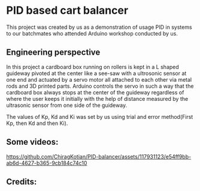 # PID based cart balancer

This project was created by us as a demonstration of usage PID in systems to our batchmates who attended Arduino workshop conducted by us.

## Engineering perspective

In this project a cardboard box running on rollers is kept in a L shaped guideway pivoted at the center like a see-saw with a ultrosonic
sensor at one end and actuated by a servo motor all attached to each other via metal rods and 3D  printed parts. Arduino controls the servo in such a way that 
the cardboard box always stops at the center of the guideway regardless of where the user keeps it initially with the help of distance measured by the ultrasonic sensor 
from one side of the guideway.

The values of Kp, Kd and Ki was set by us using trial and error method(First Kp, then Kd and then Ki).

## Some videos:



https://github.com/ChiragKotian/PID-balancer/assets/117931123/e54ff9bb-ab6d-4627-b365-9cb184c74c10


## Credits:

